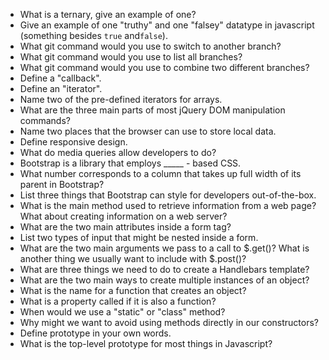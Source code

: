* What is a ternary, give an example of one?
* Give an example of one "truthy" and one "falsey" datatype in javascript (something besides `true` and`false`).
* What git command would you use to switch to another branch?
* What git command would you use to list all branches?
* What git command would you use to combine two different branches?
* Define a "callback".
* Define an "iterator".
* Name two of the pre-defined iterators for arrays.
* What are the three main parts of most jQuery DOM manipulation commands?
* Name two places that the browser can use to store local data.
* Define responsive design.
* What do media queries allow developers to do?
* Bootstrap is a library that employs _____ - based CSS.
* What number corresponds to a column that takes up full width of its parent in Bootstrap?
* List three things that Bootstrap can style for developers out-of-the-box.
* What is the main method used to retrieve information from a web page?  What about creating information on a web server?
* What are the two main attributes inside a form tag?
* List two types of input that might be nested inside a form.
* What are the two main arguments we pass to a call to $.get()?  What is another thing we usually want to include with $.post()?
* What are three things we need to do to create a Handlebars template?
* What are the two main ways to create multiple instances of an object?
* What is the name for a function that creates an object?
* What is a property called if it is also a function?
* When would we use a "static" or "class" method?
* Why might we want to avoid using methods directly in our constructors?
* Define prototype in your own words.
* What is the top-level prototype for most things in Javascript?
